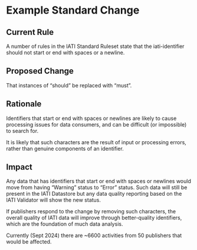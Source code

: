 # Example Standard Change

## Current Rule

A number of rules in the IATI Standard Ruleset state that the iati-identifier should not start or end with spaces or a newline. 

## Proposed Change

That instances of “should” be replaced with “must”.

## Rationale

Identifiers that start or end with spaces or newlines are likely to cause processing issues for data consumers, and can be difficult (or impossible) to search for. 

It is likely that such characters are the result of input or processing errors, rather than genuine components of an identifier. 

## Impact

Any data that has identifiers that start or end with spaces or newlines would move from having “Warning” status to “Error” status. Such data will still be present in the IATI Datastore but any data quality reporting based on the IATI Validator will show the new status. 

If publishers respond to the change by removing such characters, the overall quality of IATI data will improve through better-quality identifiers, which are the foundation of much data analysis. 

Currently (Sept 2024) there are ~6600 activities from 50 publishers that would be affected.